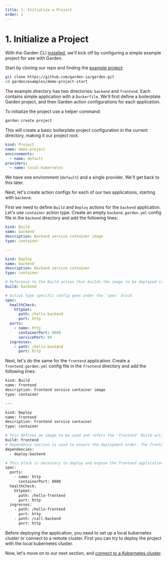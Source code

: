 ```yaml
---
title: 1. Initialize a Project
order: 1
---
```


# 1. Initialize a Project

With the Garden CLI [installed](../../basics/quickstart.md#step-1-install-garden), we'll kick off by configuring a
simple example project for use with Garden.

Start by cloning our repo and finding the [example project](../../../examples/demo-project-start):

```sh
git clone https://github.com/garden-io/garden.git
cd garden/examples/demo-project-start
```

The example directory has two directories: `backend` and `frontend`. Each contains simple application with
a `Dockerfile`. We'll first define a boilerplate Garden project, and then Garden action configurations for each
application.

To initialize the project use a helper command:

```sh
garden create project
```

This will create a basic boilerplate project configuration in the current directory, making it our project root.

```yaml
kind: Project
name: demo-project
environments:
  - name: default
providers:
  - name: local-kubernetes
```

We have one environment (`default`) and a single provider. We'll get back to this later.

Next, let's create action configs for each of our two applications, starting with `backend`.

First we need to define `Build` and `Deploy` actions for the `backend` application. Let's use `container` action type.
Create an empty `backend.garden.yml` config file in the `backend` directory and add the following lines:

```yaml
kind: Build
name: backend
description: Backend service container image
type: container

---

kind: Deploy
name: backend
description: Backend service container
type: container

# Reference to the Build action that builds the image to be deployed (defined above)
build: backend

# Action type specific config goes under the `spec` block
spec:
  healthCheck:
    httpGet:
      path: /hello-backend
      port: http
  ports:
    - name: http
      containerPort: 8080
      servicePort: 80
  ingresses:
    - path: /hello-backend
      port: http
```

Next, let's do the same for the `frontend` application:
Create a `frontend.garden.yml` config file in the `frontend` directory and add the following lines:

```sh
kind: Build
name: frontend
description: Frontend service container image
type: container

---

kind: Deploy
name: frontend
description: Frontend service container
type: container

# This defines an image to be used and refers the 'frontend' Build action defined above
build: frontend
# Dependency section is used to ensure the deployment order. The frontend will be deployed after the backend.
dependencies:
  - deploy.backend

# This block is necessary to deploy and expose the frontend application
spec:
  ports:
    - name: http
      containerPort: 8080
  healthCheck:
    httpGet:
      path: /hello-frontend
      port: http
  ingresses:
    - path: /hello-frontend
      port: http
    - path: /call-backend
      port: http
```

Before deploying the application, you need to set up a local kubernetes cluster or connect to a remote cluster.
First you can try to deploy the project with the local kubernetes cluster.

Now, let's move on to our next section, and [connect to a Kubernetes cluster](./2-connect-to-a-cluster.md).

